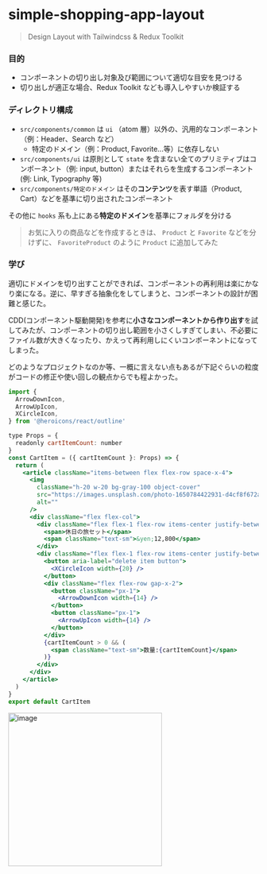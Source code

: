 # simple-shopping-app-layout

> Design Layout with Tailwindcss & Redux Toolkit

### 目的

- コンポーネントの切り出し対象及び範囲について適切な目安を見つける
- 切り出しが適正な場合、Redux Toolkit なども導入しやすいか検証する

### ディレクトリ構成

- `src/components/common` は `ui` （atom 層）以外の、汎用的なコンポーネント（例：Header、Search など）
  - 特定のドメイン（例：Product, Favorite...等）に依存しない
- `src/components/ui` は原則として `state` を含まない全てのプリミティブはコンポーネント（例: input, button）またはそれらを生成するコンポーネント (例: Link, Typography 等)
- `src/components/特定のドメイン` はその**コンテンツ**を表す単語（Product, Cart）などを基準に切り出されたコンポーネント

その他に `hooks` 系も上にある**特定のドメイン**を基準にフォルダを分ける

> お気に入りの商品などを作成するときは、 `Product` と `Favorite` などを分けずに、 `FavoriteProduct` のように `Product` に追加してみた

### 学び

適切にドメインを切り出すことができれば、コンポーネントの再利用は楽にかなり楽になる。逆に、早すぎる抽象化をしてしまうと、コンポーネントの設計が困難と感じた。

CDD(コンポーネント駆動開発)を参考に**小さなコンポーネントから作り出す**を試してみたが、コンポーネントの切り出し範囲を小さくしすぎてしまい、不必要にファイル数が大きくなったり、かえって再利用しにくいコンポーネントになってしまった。

どのようなプロジェクトなのか等、一概に言えない点もあるが下記ぐらいの粒度がコードの修正や使い回しの観点からでも程よかった。

```jsx
import {
  ArrowDownIcon,
  ArrowUpIcon,
  XCircleIcon,
} from '@heroicons/react/outline'

type Props = {
  readonly cartItemCount: number
}
const CartItem = ({ cartItemCount }: Props) => {
  return (
    <article className="items-between flex flex-row space-x-4">
      <img
        className="h-20 w-20 bg-gray-100 object-cover"
        src="https://images.unsplash.com/photo-1650784422931-d4cf8f672a0f?ixlib=rb-1.2.1&ixid=MnwxMjA3fDB8MHxlZGl0b3JpYWwtZmVlZHw1fHx8ZW58MHx8fHw%3D&auto=format&fit=crop&w=800&q=60"
        alt=""
      />
      <div className="flex flex-col">
        <div className="flex flex-1 flex-row items-center justify-between">
          <span>休日の旅セット</span>
          <span className="text-sm">&yen;12,800</span>
        </div>
        <div className="flex flex-1 flex-row items-center justify-between">
          <button aria-label="delete item button">
            <XCircleIcon width={20} />
          </button>
          <div className="flex flex-row gap-x-2">
            <button className="px-1">
              <ArrowDownIcon width={14} />
            </button>
            <button className="px-1">
              <ArrowUpIcon width={14} />
            </button>
          </div>
          {cartItemCount > 0 && (
            <span className="text-sm">数量:{cartItemCount}</span>
          )}
        </div>
      </div>
    </article>
  )
}
export default CartItem
```

<img width="309" alt="image" src="https://user-images.githubusercontent.com/10560950/165270317-42343670-de36-4dc9-ab95-7b22c696897e.png">
